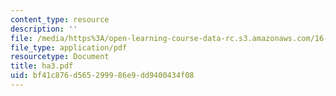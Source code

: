 ```yaml
---
content_type: resource
description: ''
file: /media/https%3A/open-learning-course-data-rc.s3.amazonaws.com/16-225-computational-mechanics-of-materials-fall-2003/bf41c876d565299986e9dd9400434f08_ha3.pdf
file_type: application/pdf
resourcetype: Document
title: ha3.pdf
uid: bf41c876-d565-2999-86e9-dd9400434f08
---
```

